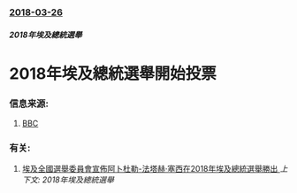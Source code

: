 ### [2018-03-26](/news/2018/03/26/index.md)

##### 2018年埃及總統選舉
# 2018年埃及總統選舉開始投票 




### 信息来源:

1. [BBC](http://www.bbc.co.uk/news/world-middle-east-43536172)

### 有关:

1. [埃及全國選舉委員會宣佈阿卜杜勒-法塔赫·塞西在2018年埃及總統選舉勝出 ](/news/2018/04/2/埃及全國選舉委員會宣佈阿卜杜勒-法塔赫-塞西在2018年埃及總統選舉勝出.md) _上下文: 2018年埃及總統選舉_
